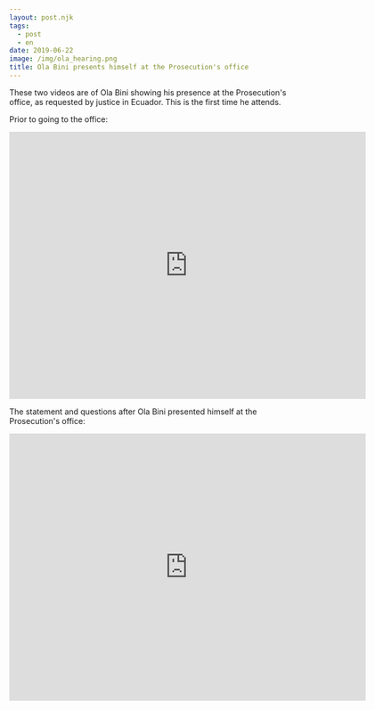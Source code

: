 ```yaml
---
layout: post.njk
tags:
  - post
  - en
date: 2019-06-22
image: /img/ola_hearing.png
title: Ola Bini presents himself at the Prosecution's office
---
```

These two videos are of Ola Bini showing his presence at the Prosecution's office, as requested by justice in Ecuador. This is the first time he attends.

Prior to going to the office:
<center><iframe src="https://archive.org/embed/Ola21JuneVideo1_201906" width="640" height="480" frameborder="0" webkitallowfullscreen="true" mozallowfullscreen="true" allowfullscreen></iframe></center>

The statement and questions after Ola Bini presented himself at the Prosecution's office:
<center><iframe src="https://archive.org/embed/signatures_freeolabini_Ola2" width="640" height="480" frameborder="0" webkitallowfullscreen="true" mozallowfullscreen="true" allowfullscreen></iframe></center>

